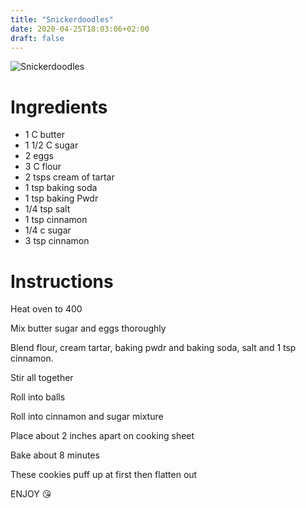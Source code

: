 ```yaml
---
title: "Snickerdoodles"
date: 2020-04-25T18:03:06+02:00
draft: false
---
```


![Snickerdoodles](/snickerdoodles.jpg)

# Ingredients

* 1 C butter
* 1 1/2 C sugar
* 2 eggs
* 3 C flour
* 2 tsps cream of tartar
* 1 tsp baking soda
* 1 tsp baking Pwdr
* 1/4 tsp salt
* 1 tsp cinnamon
* 1/4 c sugar
* 3 tsp cinnamon

# Instructions

Heat oven to 400

Mix butter sugar and eggs thoroughly

Blend flour, cream tartar, baking pwdr and baking soda, salt and 1 tsp cinnamon.

Stir all together

Roll into balls

Roll into cinnamon and sugar mixture

Place about 2 inches apart on cooking sheet

Bake about 8 minutes

These cookies puff up at first then flatten out

ENJOY 😘